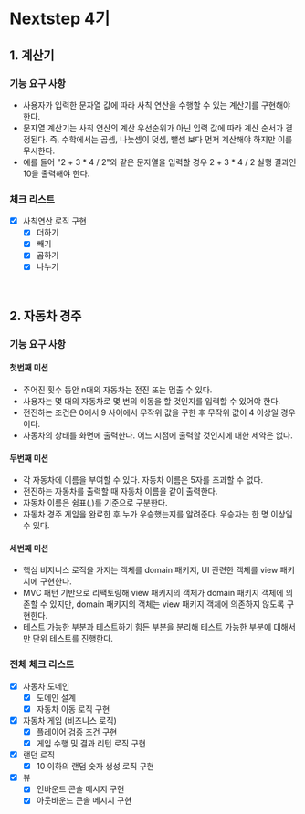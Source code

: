 # Nextstep 4기

## 1. 계산기
### 기능 요구 사항

* 사용자가 입력한 문자열 값에 따라 사칙 연산을 수행할 수 있는 계산기를 구현해야 한다.
* 문자열 계산기는 사칙 연산의 계산 우선순위가 아닌 입력 값에 따라 계산 순서가 결정된다. 즉, 수학에서는 곱셈, 나눗셈이 덧셈, 뺄셈 보다 먼저 계산해야 하지만 이를 무시한다.
* 예를 들어 "2 + 3 * 4 / 2"와 같은 문자열을 입력할 경우 2 + 3 * 4 / 2 실행 결과인 10을 출력해야 한다.

### 체크 리스트
* [x] 사칙연산 로직 구현
    * [x] 더하기
    * [x] 빼기
    * [x] 곱하기
    * [x] 나누기
    
<br>

## 2. 자동차 경주
### 기능 요구 사항
#### 첫번째 미션
* 주어진 횟수 동안 n대의 자동차는 전진 또는 멈출 수 있다.
* 사용자는 몇 대의 자동차로 몇 번의 이동을 할 것인지를 입력할 수 있어야 한다.
* 전진하는 조건은 0에서 9 사이에서 무작위 값을 구한 후 무작위 값이 4 이상일 경우이다.
* 자동차의 상태를 화면에 출력한다. 어느 시점에 출력할 것인지에 대한 제약은 없다.

#### 두번째 미션
* 각 자동차에 이름을 부여할 수 있다. 자동차 이름은 5자를 초과할 수 없다.
* 전진하는 자동차를 출력할 때 자동차 이름을 같이 출력한다.
* 자동차 이름은 쉼표(,)를 기준으로 구분한다.
* 자동차 경주 게임을 완료한 후 누가 우승했는지를 알려준다. 우승자는 한 명 이상일 수 있다.


#### 세번째 미션
* 핵심 비지니스 로직을 가지는 객체를 domain 패키지, UI 관련한 객체를 view 패키지에 구현한다.
* MVC 패턴 기반으로 리팩토링해 view 패키지의 객체가 domain 패키지 객체에 의존할 수 있지만, domain 패키지의 객체는 view 패키지 객체에 의존하지 않도록 구현한다.
* 테스트 가능한 부분과 테스트하기 힘든 부분을 분리해 테스트 가능한 부분에 대해서만 단위 테스트를 진행한다.

### 전체 체크 리스트
* [x] 자동차 도메인
  * [x] 도메인 설계
  * [x] 자동차 이동 로직 구현
* [x] 자동차 게임 (비즈니스 로직)
  * [x] 플레이어 검증 조건 구현
  * [x] 게임 수행 및 결과 리턴 로직 구현
* [x] 랜던 로직
  * [x] 10 이하의 랜덤 숫자 생성 로직 구현
* [x] 뷰
  * [x] 인바운드 콘솔 메시지 구현
  * [x] 아웃바운드 콘솔 메시지 구현
